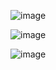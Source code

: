 ![image](https://user-images.githubusercontent.com/19508013/221017144-14f1c8b2-e52d-49c7-90c5-8c60bb036438.png)

![image](https://user-images.githubusercontent.com/19508013/221017239-381fad01-71ef-4feb-88f6-dbeb0588638b.png)

![image](https://user-images.githubusercontent.com/19508013/221017342-58105d36-3a2d-4f26-921a-61950de515c9.png)
